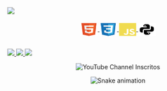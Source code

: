 <div align="center" style="display: flex">
  <a href="https://github.com/vonkoln">
  <img height="180em" src="https://github-readme-stats.vercel.app/api?username=vonkoln&show_icons=true&theme=dark&include_all_commits=true&count_private=tru](https://github-readme-stats.vercel.app/api?username=vonkolna&show_icons=true&theme=transparent"/>
</div>
 
    
    
  
<div style="display: inline_block"><br>
  <div align="center">
    <img align="center" alt="Bruno-HTML" height="30" width="40" src="https://raw.githubusercontent.com/devicons/devicon/master/icons/html5/html5-original.svg">
    <img align="center" alt="Bruno-CSS" height="30" width="40" src="https://raw.githubusercontent.com/devicons/devicon/master/icons/css3/css3-original.svg">
    <img align="center" alt="Bruno-Js" height="30" width="40" src="https://raw.githubusercontent.com/devicons/devicon/master/icons/javascript/javascript-plain.svg">
    <img align="center" alt="Bruno-Py" height="30" width="40" src="https://raw.githubusercontent.com/vonkoln/vonkoln/main/icons8-python.svg">      
  </div>
</div>
 
  ##
 
<div> 
  <div>  
   <a href = "mailto:brunovonkoln@gmail.com"><img src="https://img.shields.io/badge/-Gmail-%23333?style=for-the-badge&logo=gmail&logoColor=white" target="_blank"
    </a>
   <a href="https://www.linkedin.com/in/bruno-stefano-6ba968211" target="_blank"><img src="https://img.shields.io/badge/-LinkedIn-%230077B5?style=for-the-badge&logo=linkedin&logoColor=white" target="_blank">
    </a> 
     <a href="https://www.youtube.com/channel/UCrsb-Ems4jYiWx8dyeaLfMA" target="_blank">
      <img src="https://img.shields.io/badge/YouTube-FF0000?style=for-the-badge&logo=youtube&logoColor=white" target="_blank">
    </a> 
     

  </div>
</div>  
<div align="center">
  
  ![YouTube Channel Inscritos](https://img.shields.io/youtube/channel/subscribers/UCrsb-Ems4jYiWx8dyeaLfMA?style=social)
    
 
  ![Snake animation](https://github.com/vonkoln/vonkoln/blob/output/github-contribution-grid-snake.svg)
</div>
